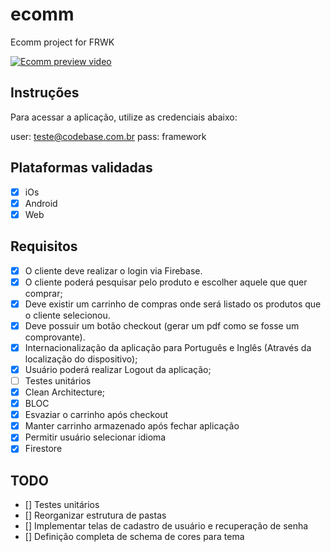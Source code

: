 # ecomm

Ecomm project for FRWK 

[![Ecomm preview video](https://i.ytimg.com/vi/7_ODQPQH2a0/maxresdefault.jpg)](https://www.youtube.com/watch?v=7_ODQPQH2a0 "Ecomm app")    

## Instruções

Para acessar a aplicação, utilize as credenciais abaixo:

user: teste@codebase.com.br
pass: framework


## Plataformas validadas

 - [x] iOs
 - [x] Android
 - [x] Web

## Requisitos

 - [x] O cliente deve realizar o login via Firebase.
 - [x] O cliente poderá pesquisar pelo produto e escolher aquele que quer comprar;
 - [x] Deve existir um carrinho de compras onde será listado os produtos que o cliente selecionou.
 - [x] Deve possuir um botão checkout (gerar um pdf como se fosse um comprovante).
 - [x] Internacionalização da aplicação para Português e Inglês (Através da localização do dispositivo);
 - [x] Usuário poderá realizar Logout da aplicação;
 - [ ] Testes unitários
 - [x] Clean Architecture;
 - [x] BLOC
 - [x] Esvaziar o carrinho após checkout
 - [x] Manter carrinho armazenado após fechar aplicação
 - [x] Permitir usuário selecionar idioma 
 - [x] Firestore

## TODO

 - [] Testes unitários
 - [] Reorganizar estrutura de pastas 
 - [] Implementar telas de cadastro de usuário e recuperação de senha
 - [] Definição completa de schema de cores para tema



